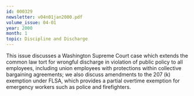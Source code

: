 ```yaml
---
id: 000329
newsletter: v04n01jan2000.pdf
volume_issue: 04-01
year: 2000
month: 1
topic: Discipline and Discharge
---
```


This issue discusses a Washington Supreme Court case which extends the common law tort for wrongful discharge in violation of public policy to all employees, including union employees with protections within collective bargaining agreements; we also discuss amendments to the 207 (k) exemption under FLSA, which provides a partial overtime exemption for emergency workers such as police and firefighters.